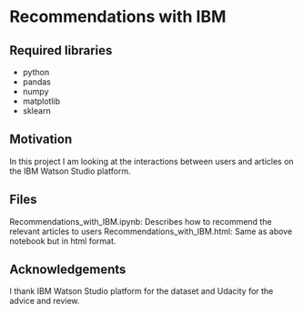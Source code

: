 # Recommendations with IBM

## Required libraries
- python
- pandas
- numpy
- matplotlib
- sklearn

## Motivation
In this project I am looking at the interactions between users and articles on the IBM Watson Studio platform.

## Files
Recommendations_with_IBM.ipynb: Describes how to recommend the relevant articles to users
Recommendations_with_IBM.html: Same as above notebook but in html format.

## Acknowledgements
I thank IBM Watson Studio platform for the dataset and Udacity for the advice and review.
